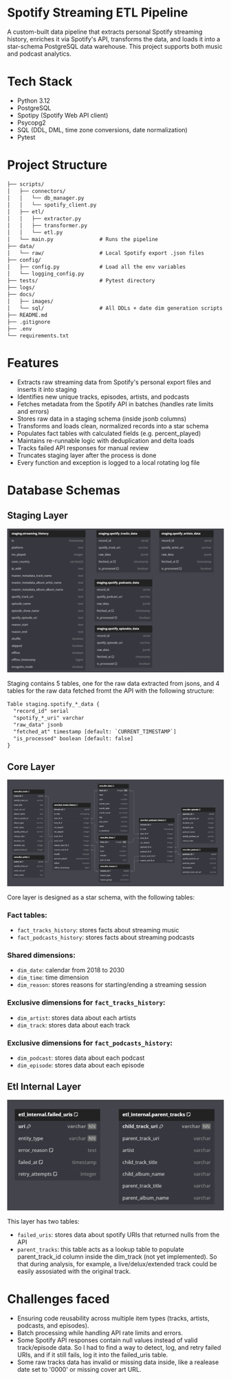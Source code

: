 # Spotify Streaming ETL Pipeline

A custom-built data pipeline that extracts personal Spotify streaming history, enriches it via Spotify's API, transforms the data, and loads it into a star-schema PostgreSQL data warehouse. This project supports both music and podcast analytics.

# Tech Stack
- Python 3.12
- PostgreSQL
- Spotipy (Spotify Web API client)
- Psycopg2
- SQL (DDL, DML, time zone conversions, date normalization)
- Pytest

# Project Structure

```
├── scripts/
│   ├── connectors/
│   │   └── db_manager.py
│   │   └── spotify_client.py
│   ├── etl/
│   │   ├── extractor.py
│   │   ├── transformer.py
│   │   └── etl.py
│   └── main.py               # Runs the pipeline
├── data/
│   └── raw/                  # Local Spotify export .json files
├── config/
│   ├── config.py             # Load all the env variables
│   └── logging_config.py
├── tests/                    # Pytest directory
├── logs/                    
├── docs/
│   ├── images/               
│   └── sql/                  # All DDLs + date dim generation scripts
├── README.md
├── .gitignore
├── .env
└── requirements.txt
```

# Features
- Extracts raw streaming data from Spotify's personal export files and inserts it into staging
- Identifies new unique tracks, episodes, artists, and podcasts
- Fetches metadata from the Spotify API in batches (handles rate limits and errors)
- Stores raw data in a staging schema (inside jsonb columns)
- Transforms and loads clean, normalized records into a star schema
- Populates fact tables with calculated fields (e.g. percent_played)
- Maintains re-runnable logic with deduplication and delta loads
- Tracks failed API responses for manual review
- Truncates staging layer after the process is done
- Every function and exception is logged to a local rotating log file

# Database Schemas
## Staging Layer
![Staging Schema](docs/images/staging.png)

Staging contains 5 tables, one for the raw data extracted from jsons, and 4 tables for the raw data fetched fromt the API with the following structure:
```
Table staging.spotify_*_data {
  "record_id" serial 
  "spotify_*_uri" varchar
  "raw_data" jsonb
  "fetched_at" timestamp [default: `CURRENT_TIMESTAMP`]
  "is_processed" boolean [default: false]
}
```

## Core Layer
![Core Schema](docs/images/core.png)

Core layer is designed as a star schema, with the following tables:
### Fact tables:
- `fact_tracks_history`: stores facts about streaming music
- `fact_podcasts_history`: stores facts about streaming podcasts
### Shared dimensions:
- `dim_date`: calendar from 2018 to 2030 
- `dim_time`: time dimension
- `dim_reason`: stores reasons for starting/ending a streaming session
### Exclusive dimensions for `fact_tracks_history`:
- `dim_artist`: stores data about each artists
- `dim_track`: stores data about each track
### Exclusive dimensions for `fact_podcasts_history`:
- `dim_podcast`: stores data about each podcast
- `dim_episode`: stores data about each episode

## Etl Internal Layer
![Core Schema](docs/images/etl_internal.png)

This layer has two tables:
- `failed_uris`: stores data about spotify URIs that returned nulls from the API
- `parent_tracks`: this table acts as a lookup table to populate parent_track_id column inside the dim_track (not yet implemented). So that during analysis, for example, a live/delux/extended track could be easily assosiated with the original track.

# Challenges faced
- Ensuring code reusability across multiple item types (tracks, artists, podcasts, and episodes).
- Batch processing while handling API rate limits and errors.
- Some Spotify API responses contain null values instead of valid track/episode data. So I had to find a way to detect, log, and retry failed URIs, and if it still fails, log it into the failed_uris table.
- Some raw tracks data has invalid or missing data inside, like a realease date set to '0000' or missing cover art URL.